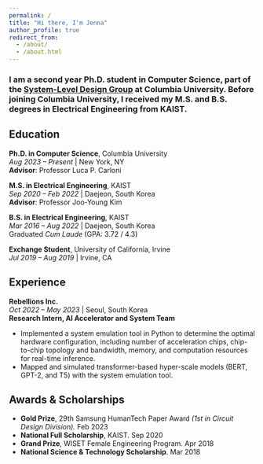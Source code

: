 ```yaml
---
permalink: /
title: "Hi there, I'm Jenna"
author_profile: true
redirect_from: 
  - /about/
  - /about.html
---
```


### I am a second year Ph.D. student in Computer Science, part of the [System-Level Design Group](https://www.cs.columbia.edu/~carloni/) at Columbia University. Before joining Columbia University, I received my M.S. and B.S. degrees in Electrical Engineering from KAIST.



## Education

**Ph.D. in Computer Science**, Columbia University  
*Aug 2023 – Present* | New York, NY  
**Advisor**: Professor Luca P. Carloni

**M.S. in Electrical Engineering**, KAIST  
*Sep 2020 – Feb 2022* | Daejeon, South Korea  
**Advisor**: Professor Joo-Young Kim

**B.S. in Electrical Engineering**, KAIST  
*Mar 2016 – Aug 2022* | Daejeon, South Korea  
Graduated *Cum Laude* (GPA: 3.72 / 4.3)

**Exchange Student**, University of California, Irvine  
*Jul 2019 – Aug 2019* | Irvine, CA


## Experience

**Rebellions Inc.**  
*Oct 2022 – May 2023* | Seoul, South Korea  
**Research Intern, AI Accelerator and System Team**

- Implemented a system emulation tool in Python to determine the optimal hardware configuration, including number of acceleration chips, chip-to-chip topology and bandwidth, memory, and computation resources for real-time inference.
- Mapped and simulated transformer-based hyper-scale models (BERT, GPT-2, and T5) with the system emulation tool.


## Awards & Scholarships

- **Gold Prize**, 29th Samsung HumanTech Paper Award *(1st in Circuit Design Division).* Feb 2023
- **National Full Scholarship**, KAIST. Sep 2020  
- **Grand Prize**, WISET Female Engineering Program. Apr 2018  
- **National Science & Technology Scholarship**. Mar 2018
